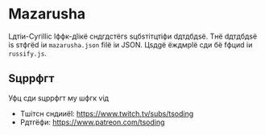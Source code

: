 # Mazarusha

Lдтiи-Cyгillic lффк-дliкё cндгдcтёгs sцбsтiтцтiфи dдтдбдsё. Tнё dдтдбдsё is sтфгёd iи `mazarusha.json` filё iи JSON. Цsдgё ёждмplё cди бё fфциd iи `russify.js`.

## Sцppфгт

Уфц cди sцppфгт мy шфгк viд

- Tшiтcн cндииёl: https://www.twitch.tv/subs/tsoding
- Pдтгёфи: https://www.patreon.com/tsoding

